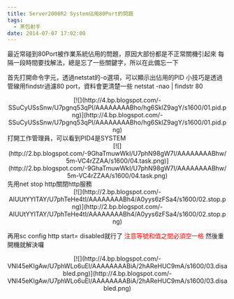```yaml
---
title: Server2008R2 System佔用80Port的問題
tags:
  - 茶包射手
date: 2014-07-07 17:02:00
---
```


最近常碰到80Port被作業系統佔用的問題，原因大部份都是不正常關機引起來
每隔一段時間要找解法，總是忘了一些關鍵字，所以在此備忘一下

首先打開命令字元，透過netstat的-o選項，可以顯示出佔用的PID
小技巧是透過管線用findstr過濾80 port，資料會更清楚一些
netstat -nao | findstr 80
<div class="separator" style="clear: both; text-align: center;">[![](http://4.bp.blogspot.com/-SSuCyUSsSnw/U7pgnq53qPI/AAAAAAAABho/hg6SklZ9agY/s1600/01.pid.png)](http://4.bp.blogspot.com/-SSuCyUSsSnw/U7pgnq53qPI/AAAAAAAABho/hg6SklZ9agY/s1600/01.pid.png)</div>
打開工作管理員，可以看到PID4是SYSTEM
<div class="separator" style="clear: both; text-align: center;">[![](http://2.bp.blogspot.com/-9GhaTmuwWkI/U7phN98gW7I/AAAAAAAABhw/5m-VC4rZZAA/s1600/04.task.png)](http://2.bp.blogspot.com/-9GhaTmuwWkI/U7phN98gW7I/AAAAAAAABhw/5m-VC4rZZAA/s1600/04.task.png)</div>
先用net stop http關閉http服務
<div class="separator" style="clear: both; text-align: center;">[![](http://2.bp.blogspot.com/-AIUUtYYITAY/U7phTeHe4tI/AAAAAAAABh4/A0yys6zFSa4/s1600/02.stop.png)](http://2.bp.blogspot.com/-AIUUtYYITAY/U7phTeHe4tI/AAAAAAAABh4/A0yys6zFSa4/s1600/02.stop.png)</div>

再用sc config http start= disabled就行了
<span style="color: red;">注意等號和值之間必須空一格</span>
然後重開機就解決囉
<div class="separator" style="clear: both; text-align: center;">[![](http://4.bp.blogspot.com/-VNI45eKIgAw/U7phWLo6uEI/AAAAAAAABiA/2hAReHUC9mA/s1600/03.disabled.png)](http://4.bp.blogspot.com/-VNI45eKIgAw/U7phWLo6uEI/AAAAAAAABiA/2hAReHUC9mA/s1600/03.disabled.png)</div>